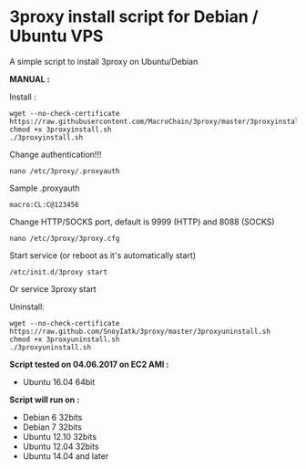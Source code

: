 3proxy install script for Debian / Ubuntu VPS
======================================================

A simple script to install 3proxy on Ubuntu/Debian

**MANUAL :**

Install :

    wget --no-check-certificate https://raw.githubusercontent.com/MacroChain/3proxy/master/3proxyinstall.sh
    chmod +x 3proxyinstall.sh
    ./3proxyinstall.sh

Change authentication!!! 

    nano /etc/3proxy/.proxyauth
	
Sample .proxyauth

    macro:CL:C@123456

Change HTTP/SOCKS port, default is 9999 (HTTP) and 8088 (SOCKS)

    nano /etc/3proxy/3proxy.cfg
    

Start service (or reboot as it's automatically start)

    /etc/init.d/3proxy start
Or
    service 3proxy start
	
Uninstall:

	wget --no-check-certificate https://raw.github.com/SnoyIatk/3proxy/master/3proxyuninstall.sh
	chmod +x 3proxyuninstall.sh
	./3proxyuninstall.sh

**Script tested on 04.06.2017 on EC2 AMI :**

- Ubuntu 16.04 64bit

**Script will run on :**
- Debian 6 32bits
- Debian 7 32bits
- Ubuntu 12.10 32bits
- Ubuntu 12.04 32bits
- Ubuntu 14.04 and later
